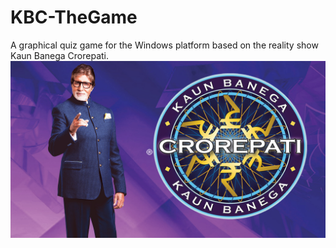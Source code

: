# KBC-TheGame
A graphical quiz game for the Windows platform based on the reality show Kaun Banega Crorepati. 
![](Images%20and%20Icons/kbc.png)
